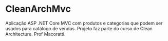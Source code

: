 # CleanArchMvc
Aplicação ASP .NET Core MVC com produtos e categorias que podem ser usados para catálogo de vendas.  Projeto faz parte do curso de Clean Architecture. Prof  Macoratti.

